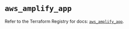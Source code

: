 # `aws_amplify_app`

Refer to the Terraform Registry for docs: [`aws_amplify_app`](https://registry.terraform.io/providers/hashicorp/aws/6.7.0/docs/resources/amplify_app).
